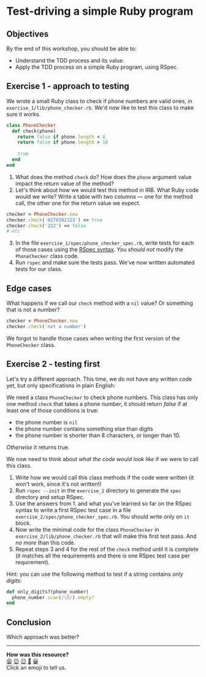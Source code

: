 # Test-driving a simple Ruby program

## Objectives
By the end of this workshop, you should be able to:
 * Understand the TDD process and its value.
 * Apply the TDD process on a simple Ruby program, using RSpec.

## Exercise 1 - approach to testing

We wrote a small Ruby class to check if phone numbers are valid ones, in `exercise_1/lib/phone_checker.rb`. We'd now like to test this class to make sure it works.

```ruby
class PhoneChecker
  def check(phone)
    return false if phone.length < 8
    return false if phone.length > 10
    
    true
  end
end
```

1. What does the method `check` do? How does the `phone` argument value impact the return value of the method?
2. Let's think about how we would test this method in IRB. What Ruby code would we write? Write a table with two columns — one for the method call, the other one for the return value we expect.

```ruby
checker = PhoneChecker.new
checker.check('0278382323') == true
checker.check('222') == false
# etc
```

3. In the file `exercise_1/spec/phone_checker_spec.rb`, write tests for each of those cases using the [RSpec syntax](https://www.theodinproject.com/paths/full-stack-ruby-on-rails/courses/ruby-programming/lessons/introduction-to-rspec#:~:text=Let%E2%80%99s%20add%20our%20first%20test.). You *should not* modify the `PhoneChecker` class code.
4. Run `rspec` and make sure the tests pass. We've now written automated tests for our class.

## Edge cases

What happens if we call our `check` method with a `nil` value? Or something that is not a number?

```ruby
checker = PhoneChecker.new
checker.check('not a number')
```

We forgot to handle those cases when writing the first version of the `PhoneChecker` class.

## Exercise 2 - testing first

Let's try a different approach. This time, we do not have any written code yet, but only specifications in plain English:

We need a class `PhoneChecker` to check phone numbers. This class has only one method `check` that takes a phone number, it should return *false* if at least one of those conditions is true:
  * the phone number is `nil`
  * the phone number contains something else than digits
  * the phone number is shorter than 8 characters, or longer than 10.

*Otherwise* it returns true.

We now need to think about *what the code would look like* if we were to call this class.

1. Write how we would call this class methods if the code were written (it won't work, since it's not written!)
2. Run `rspec --init` in the `exercise_2` directory to generate the `spec` directory and setup RSpec.
3. Use the answers from 1. and what you've learned so far on the RSpec syntax to write a first RSpec test case in a file `exercise_2/spec/phone_checker_spec.rb`. You should write only on `it` block.
4. Now write the minimal code for the class `PhoneChecker` in `exercise_2/lib/phone_checker.rb` that will make this first test pass. And *no more* than this code.
5. Repeat steps 3 and 4 for the rest of the `check` method until it is complete (it matches all the requirements and there is one RSpec test case per requirement).

Hint: you can use the following method to test if a string contains *only digits*:
```ruby
def only_digits?(phone_number)
  phone_number.scan(/\D/).empty?
end
```

## Conclusion

Which approach was better? 
<!-- BEGIN GENERATED SECTION DO NOT EDIT -->

---

**How was this resource?**  
[😫](https://airtable.com/shrUJ3t7KLMqVRFKR?prefill_Repository=skills-workshops&prefill_File=test_driven_development/tdd_simple/README.md&prefill_Sentiment=😫) [😕](https://airtable.com/shrUJ3t7KLMqVRFKR?prefill_Repository=skills-workshops&prefill_File=test_driven_development/tdd_simple/README.md&prefill_Sentiment=😕) [😐](https://airtable.com/shrUJ3t7KLMqVRFKR?prefill_Repository=skills-workshops&prefill_File=test_driven_development/tdd_simple/README.md&prefill_Sentiment=😐) [🙂](https://airtable.com/shrUJ3t7KLMqVRFKR?prefill_Repository=skills-workshops&prefill_File=test_driven_development/tdd_simple/README.md&prefill_Sentiment=🙂) [😀](https://airtable.com/shrUJ3t7KLMqVRFKR?prefill_Repository=skills-workshops&prefill_File=test_driven_development/tdd_simple/README.md&prefill_Sentiment=😀)  
Click an emoji to tell us.

<!-- END GENERATED SECTION DO NOT EDIT -->
